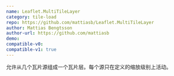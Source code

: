 ```yaml
---
name: Leaflet.MultiTileLayer
category: tile-load
repo: https://github.com/mattiasb/Leaflet.MultiTileLayer
author: Mattias Bengtsson
author-url: https://github.com/mattiasb
demo: 
compatible-v0:
compatible-v1: true
---
```


允许从几个瓦片源组成一个瓦片层。每个源只在定义的缩放级别上活动。
